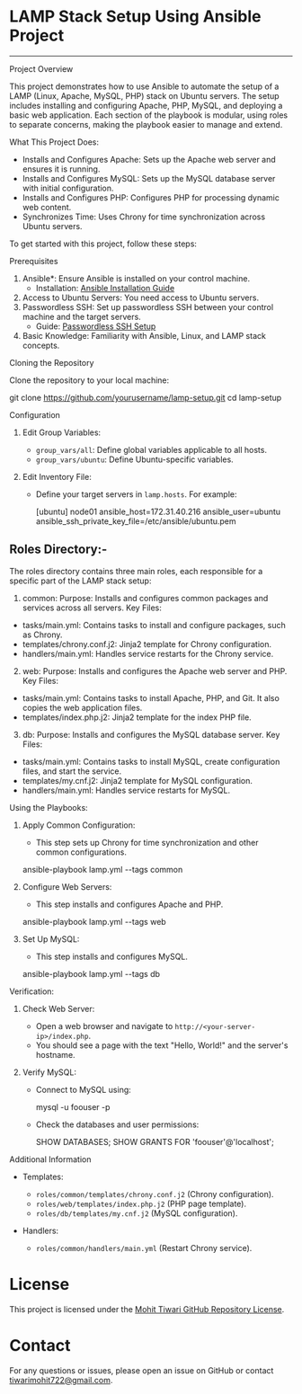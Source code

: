 # LAMP Stack Setup Using Ansible Project
--------------------------------------------

Project Overview

This project demonstrates how to use Ansible to automate the setup of a LAMP (Linux, Apache, MySQL, PHP) stack on Ubuntu servers. The setup includes installing and configuring Apache, PHP, MySQL, and deploying a basic web application. Each section of the playbook is modular, using roles to separate concerns, making the playbook easier to manage and extend.

What This Project Does:

- Installs and Configures Apache: Sets up the Apache web server and ensures it is running.
- Installs and Configures MySQL: Sets up the MySQL database server with initial configuration.
- Installs and Configures PHP: Configures PHP for processing dynamic web content.
- Synchronizes Time: Uses Chrony for time synchronization across Ubuntu servers.

To get started with this project, follow these steps:

Prerequisites

1. Ansible*: Ensure Ansible is installed on your control machine.
   - Installation: [Ansible Installation Guide](https://docs.ansible.com/ansible/latest/installation_guide/index.html)
2. Access to Ubuntu Servers: You need access to Ubuntu servers.
3. Passwordless SSH: Set up passwordless SSH between your control machine and the target servers.
   - Guide: [Passwordless SSH Setup](https://docs.ansible.com/ansible/latest/user_guide/connection.html#passwordless-ssh)
4. Basic Knowledge: Familiarity with Ansible, Linux, and LAMP stack concepts.

Cloning the Repository

Clone the repository to your local machine:

git clone https://github.com/yourusername/lamp-setup.git
cd lamp-setup

Configuration

1. Edit Group Variables:
   - `group_vars/all`: Define global variables applicable to all hosts.
   - `group_vars/ubuntu`: Define Ubuntu-specific variables.

2. Edit Inventory File:
   - Define your target servers in `lamp.hosts`. For example:
    
     [ubuntu]
     node01 ansible_host=172.31.40.216 ansible_user=ubuntu ansible_ssh_private_key_file=/etc/ansible/ubuntu.pem
    

Roles Directory:-
-----------------

The roles directory contains three main roles, each responsible for a specific part of the LAMP stack setup:

1. common:
Purpose: Installs and configures common packages and services across all servers.
Key Files:
 - tasks/main.yml: Contains tasks to install and configure packages, such as Chrony.
 - templates/chrony.conf.j2: Jinja2 template for Chrony configuration.
 - handlers/main.yml: Handles service restarts for the Chrony service.


2. web:
Purpose: Installs and configures the Apache web server and PHP.
Key Files:
 - tasks/main.yml: Contains tasks to install Apache, PHP, and Git. It also copies the web application files.
 - templates/index.php.j2: Jinja2 template for the index PHP file.


3. db:
Purpose: Installs and configures the MySQL database server.
Key Files:
 - tasks/main.yml: Contains tasks to install MySQL, create configuration files, and start the service.
 - templates/my.cnf.j2: Jinja2 template for MySQL configuration.
 - handlers/main.yml: Handles service restarts for MySQL.


Using the Playbooks:

1. Apply Common Configuration:
   - This step sets up Chrony for time synchronization and other common configurations.
  
   ansible-playbook lamp.yml --tags common
   

2. Configure Web Servers:
   - This step installs and configures Apache and PHP.
   
   ansible-playbook lamp.yml --tags web
   

3. Set Up MySQL:
   - This step installs and configures MySQL.
   
   ansible-playbook lamp.yml --tags db
   

Verification:

1. Check Web Server:
   - Open a web browser and navigate to `http://<your-server-ip>/index.php`.
   - You should see a page with the text "Hello, World!" and the server's hostname.

2. Verify MySQL:
   - Connect to MySQL using:
     
     mysql -u foouser -p
    
   - Check the databases and user permissions:
     
     SHOW DATABASES;
     SHOW GRANTS FOR 'foouser'@'localhost';
     

Additional Information

- Templates:
  - `roles/common/templates/chrony.conf.j2` (Chrony configuration).
  - `roles/web/templates/index.php.j2` (PHP page template).
  - `roles/db/templates/my.cnf.j2` (MySQL configuration).

- Handlers:
  - `roles/common/handlers/main.yml` (Restart Chrony service).


# License

This project is licensed under the [Mohit Tiwari GitHub Repository License](https://github.com/mohit-tiwari/lamp-setup/blob/main/LICENSE).


# Contact

For any questions or issues, please open an issue on GitHub or contact tiwarimohit722@gmail.com.

